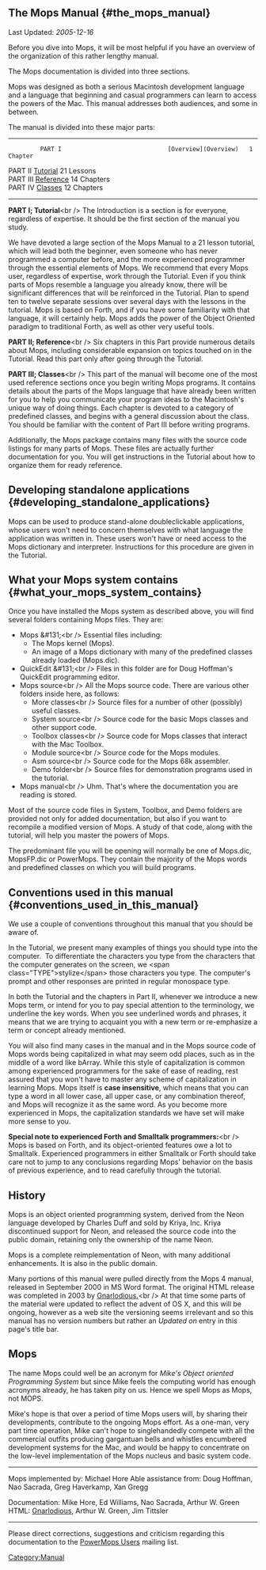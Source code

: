 The Mops Manual {#the_mops_manual}
---------------

Last Updated: *2005-12-16*

Before you dive into Mops, it will be most helpful if you have an
overview of the organization of this rather lengthy manual.

The Mops documentation is divided into three sections.

Mops was designed as both a serious Macintosh development language and a
language that beginning and casual programmers can learn to access the
powers of the Mac. This manual addresses both audiences, and some in
between.

The manual is divided into these major parts:

  ---------- ----------------------------------- --------------------------------- ----------- --
             PART I                              [Overview](Overview)   1 Chapter   
  PART II    [Tutorial](Tutorial)     21 Lessons                                    
  PART III   [Reference](Reference)   14 Chapters                                   
  PART IV    [Classes](Classes)       12 Chapters                                   
  ---------- ----------------------------------- --------------------------------- ----------- --

**PART I; Tutorial**\<br /\> The Introduction is a section is for
everyone, regardless of expertise. It should be the first section of the
manual you study.

We have devoted a large section of the Mops Manual to a 21 lesson
tutorial, which will lead both the beginner, even someone who has never
programmed a computer before, and the more experienced programmer
through the essential elements of Mops. We recommend that every Mops
user, regardless of expertise, work through the Tutorial. Even if you
think parts of Mops resemble a language you already know, there will be
significant differences that will be reinforced in the Tutorial. Plan to
spend ten to twelve separate sessions over several days with the lessons
in the tutorial. Mops is based on Forth, and if you have some
familiarity with that language, it will certainly help. Mops adds the
power of the Object Oriented paradigm to traditional Forth, as well as
other very useful tools.

**PART II; Reference**\<br /\> Six chapters in this Part provide
numerous details about Mops, including considerable expansion on topics
touched on in the Tutorial. Read this part only after going through the
Tutorial.

**PART III; Classes**\<br /\> This part of the manual will become one of
the most used reference sections once you begin writing Mops programs.
It contains details about the parts of the Mops language that have
already been written for you to help you communicate your program ideas
to the Macintosh's unique way of doing things. Each chapter is devoted
to a category of predefined classes, and begins with a general
discussion about the class. You should be familiar with the content of
Part III before writing programs.

Additionally, the Mops package contains many files with the source code
listings for many parts of Mops. These files are actually further
documentation for you. You will get instructions in the Tutorial about
how to organize them for ready reference.

Developing standalone applications {#developing_standalone_applications}
----------------------------------

Mops can be used to produce stand-alone doubleclickable applications,
whose users won't need to concern themselves with what language the
application was written in. These users won't have or need access to
the Mops dictionary and interpreter. Instructions for this procedure are
given in the Tutorial.

What your Mops system contains {#what_your_mops_system_contains}
------------------------------

Once you have installed the Mops system as described above, you will
find several folders containing Mops files. They are:

-   Mops &\#131;\<br /\> Essential files including:
    -   The Mops kernel (Mops).
    -   An image of a Mops dictionary with many of the predefined
        classes already loaded (Mops.dic).
-   QuickEdit &\#131;\<br /\> Files in this folder are for Doug
    Hoffman's QuickEdit programming editor.
-   Mops source\<br /\> All the Mops source code. There are various
    other folders inside here, as follows:
    -   More classes\<br /\> Source files for a number of other
        (possibly) useful classes.
    -   System source\<br /\> Source code for the basic Mops classes and
        other support code.
    -   Toolbox classes\<br /\> Source code for Mops classes that
        interact with the Mac Toolbox.
    -   Module source\<br /\> Source code for the Mops modules.
    -   Asm source\<br /\> Source code for the Mops 68k assembler.
    -   Demo folder\<br /\> Source files for demonstration programs used
        in the tutorial.
-   Mops manual\<br /\> Uhm. That's where the documentation you are
    reading is stored.

Most of the source code files in System, Toolbox, and Demo folders are
provided not only for added documentation, but also if you want to
recompile a modified version of Mops. A study of that code, along with
the tutorial, will help you master the powers of Mops.

The predominant file you will be opening will normally be one of
Mops.dic, MopsFP.dic or PowerMops. They contain the majority of the Mops
words and predefined classes on which you will build programs.

Conventions used in this manual {#conventions_used_in_this_manual}
-------------------------------

We use a couple of conventions throughout this manual that you should be
aware of.

In the Tutorial, we present many examples of things you should type into
the computer.&nbsp; To differentiate the characters you type from the
characters that the computer generates on the screen, we \<span
class=\"TYPE\"\>stylize\</span\> those characters you type. The
computer's prompt and other responses are printed in regular monospace
type.

In both the Tutorial and the chapters in Part II, whenever we introduce
a new Mops term, or intend for you to pay special attention to the
terminology, we underline the key words. When you see underlined words
and phrases, it means that we are trying to acquaint you with a new term
or re-emphasize a term or concept already mentioned.

You will also find many cases in the manual and in the Mops source code
of Mops words being capitalized in what may seem odd places, such as in
the middle of a word like bArray. While this style of capitalization is
common among experienced programmers for the sake of ease of reading,
rest assured that you won't have to master any scheme of capitalization
in learning Mops. Mops itself is **case insensitive**, which means that
you can type a word in all lower case, all upper case, or any
combination thereof, and Mops will recognize it as the same word. As you
become more experienced in Mops, the capitalization standards we have
set will make more sense to you.

**Special note to experienced Forth and Smalltalk programmers:**\<br /\>
Mops is based on Forth, and its object-oriented features owe a lot to
Smalltalk. Experienced programmers in either Smalltalk or Forth should
take care not to jump to any conclusions regarding Mops' behavior on
the basis of previous experience, and to read carefully through the
tutorial.

History
-------

Mops is an object oriented programming system, derived from the Neon
language developed by Charles Duff and sold by Kriya, Inc. Kriya
discontinued support for Neon, and released the source code into the
public domain, retaining only the ownership of the name Neon.

Mops is a complete reimplementation of Neon, with many additional
enhancements. It is also in the public domain.

Many portions of this manual were pulled directly from the Mops 4
manual, released in September 2000 in MS Word format. The original HTML
release was completed in 2003 by
[Gnarlodious.](http://Gnarlodious.com)\<br /\> At that time some parts
of the material were updated to reflect the advent of OS X, and this
will be ongoing, however as a web site the versioning seems irrelevant
and so this manual has no version numbers but rather an *Updated on*
entry in this page's title bar.

Mops
----

The name Mops could well be an acronym for *Mike's Object oriented
Programming System* but since Mike feels the computing world has enough
acronyms already, he has taken pity on us. Hence we spell Mops as Mops,
not MOPS.

Mike's hope is that over a period of time Mops users will, by sharing
their developments, contribute to the ongoing Mops effort. As a one-man,
very part time operation, Mike can't hope to singlehandedly compete
with all the commercial outfits producing gargantuan bells and whistles
encumbered development systems for the Mac, and would be happy to
concentrate on the low-level implementation of the Mops nucleus and
basic system code.

  ----------------------- ----------------------------------------------------------------------
  Mops implemented by:    Michael Hore
  Able assistance from:   Doug Hoffman, Nao Sacrada, Greg Haverkamp, Xan Gregg
                          
  Documentation:          Mike Hore, Ed Williams, Nao Sacrada, Arthur W. Green
  HTML:                   [Gnarlodious](http://Gnarlodious.com), Arthur W. Green, Jim Tittsler
  ----------------------- ----------------------------------------------------------------------

Please direct corrections, suggestions and criticism regarding this
documentation to the [PowerMops
Users](http://lists.sourceforge.net/lists/listinfo/powermops-users)
mailing list.

[Category:Manual](Category:Manual)
